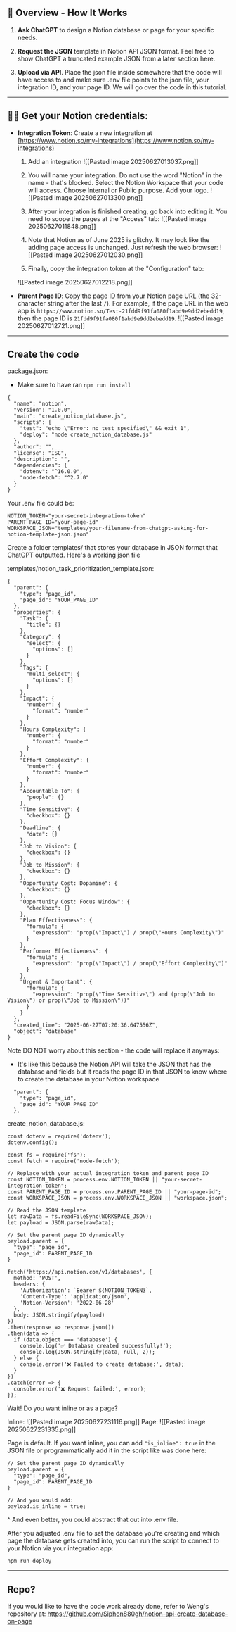 
## 🎯 Overview - How It Works

1. **Ask ChatGPT** to design a Notion database or page for your specific needs.

2. **Request the JSON** template in Notion API JSON format. Feel free to show ChatGPT a truncated example JSON from a later section here.

3. **Upload via API**. Place the json file inside somewhere that the code will have access to and make sure .env file points to the json file, your integration ID, and your page ID. We will go over the code in this tutorial.

---

## 👱‍♂️ Get your Notion credentials:

- **Integration Token**: Create a new integration at [https://www.notion.so/my-integrations](https://www.notion.so/my-integrations)

	1. Add an integration
	   ![[Pasted image 20250627013037.png]]
	2. You will name your integration. Do not use the word "Notion" in the name - that's blocked. Select the Notion Workspace that your code will access. Choose Internal or Public purpose. Add your logo.
	   ![[Pasted image 20250627013300.png]]
	3. After your integration is finished creating, go back into editing it. You need to scope the pages at the "Access" tab:
	   ![[Pasted image 20250627011848.png]]
	4. Note that Notion as of June 2025 is glitchy. It may look like the adding page access is unchanged. Just refresh the web browser:
	   ![[Pasted image 20250627012030.png]]

	5. Finally, copy the integration token at the "Configuration" tab:
	   
	![[Pasted image 20250627012218.png]]

	   

- **Parent Page ID**: Copy the page ID from your Notion page URL (the 32-character string after the last `/`). For example, if the page URL in the web app is `https://www.notion.so/Test-21fdd9f91fa080f1abd9e9dd2ebedd19`, then the page ID is `21fdd9f91fa080f1abd9e9dd2ebedd19`.
	![[Pasted image 20250627012721.png]]

---

## Create the code

package.json:
- Make sure to have ran `npm run install`
```
{
  "name": "notion",
  "version": "1.0.0",
  "main": "create_notion_database.js",
  "scripts": {
    "test": "echo \"Error: no test specified\" && exit 1",
    "deploy": "node create_notion_database.js"
  },
  "author": "",
  "license": "ISC",
  "description": "",
  "dependencies": {
    "dotenv": "^16.0.0",
    "node-fetch": "^2.7.0"
  }
}
```

Your .env file could be:
```
NOTION_TOKEN="your-secret-integration-token"
PARENT_PAGE_ID="your-page-id"
WORKSPACE_JSON="templates/your-filename-from-chatgpt-asking-for-notion-template-json.json"
```

Create a folder templates/ that stores your database in JSON format that ChatGPT outputted. Here's a working json file

templates/notion_task_prioritization_template.json:
```
{
  "parent": {
    "type": "page_id",
    "page_id": "YOUR_PAGE_ID"
  },
  "properties": {
    "Task": {
      "title": {}
    },
    "Category": {
      "select": {
        "options": []
      }
    },
    "Tags": {
      "multi_select": {
        "options": []
      }
    },
    "Impact": {
      "number": {
        "format": "number"
      }
    },
    "Hours Complexity": {
      "number": {
        "format": "number"
      }
    },
    "Effort Complexity": {
      "number": {
        "format": "number"
      }
    },
    "Accountable To": {
      "people": {}
    },
    "Time Sensitive": {
      "checkbox": {}
    },
    "Deadline": {
      "date": {}
    },
    "Job to Vision": {
      "checkbox": {}
    },
    "Job to Mission": {
      "checkbox": {}
    },
    "Opportunity Cost: Dopamine": {
      "checkbox": {}
    },
    "Opportunity Cost: Focus Window": {
      "checkbox": {}
    },
    "Plan Effectiveness": {
      "formula": {
        "expression": "prop(\"Impact\") / prop(\"Hours Complexity\")"
      }
    },
    "Performer Effectiveness": {
      "formula": {
        "expression": "prop(\"Impact\") / prop(\"Effort Complexity\")"
      }
    },
    "Urgent & Important": {
      "formula": {
        "expression": "prop(\"Time Sensitive\") and (prop(\"Job to Vision\") or prop(\"Job to Mission\"))"
      }
    }
  },
  "created_time": "2025-06-27T07:20:36.647556Z",
  "object": "database"
}
```

Note DO NOT worry about this section - the code will replace it anyways:
- It's like this because the Notion API will take the JSON that has the database and fields but it reads the page ID in that JSON to know where to create the database in your Notion workspace
```
  "parent": {
    "type": "page_id",
    "page_id": "YOUR_PAGE_ID"
  },
```


create_notion_database.js:
```
const dotenv = require('dotenv');
dotenv.config();

const fs = require('fs');
const fetch = require('node-fetch');

// Replace with your actual integration token and parent page ID
const NOTION_TOKEN = process.env.NOTION_TOKEN || "your-secret-integration-token";
const PARENT_PAGE_ID = process.env.PARENT_PAGE_ID || "your-page-id";
const WORKSPACE_JSON = process.env.WORKSPACE_JSON || "workspace.json";

// Read the JSON template
let rawData = fs.readFileSync(WORKSPACE_JSON);
let payload = JSON.parse(rawData);

// Set the parent page ID dynamically
payload.parent = {
  "type": "page_id",
  "page_id": PARENT_PAGE_ID
}

fetch('https://api.notion.com/v1/databases', {
  method: 'POST',
  headers: {
    'Authorization': `Bearer ${NOTION_TOKEN}`,
    'Content-Type': 'application/json',
    'Notion-Version': '2022-06-28'
  },
  body: JSON.stringify(payload)
})
.then(response => response.json())
.then(data => {
  if (data.object === 'database') {
    console.log('✅ Database created successfully!');
    console.log(JSON.stringify(data, null, 2));
  } else {
    console.error('❌ Failed to create database:', data);
  }
})
.catch(error => {
  console.error('❌ Request failed:', error);
});
```

Wait! Do you want inline or as a page?

Inline:
![[Pasted image 20250627231116.png]]
Page:
![[Pasted image 20250627231335.png]]

Page is default. If you want inline, you can add `"is_inline": true` in the JSON file or programmatically add it in the script like was done here:
```
// Set the parent page ID dynamically
payload.parent = {
  "type": "page_id",
  "page_id": PARENT_PAGE_ID
}

// And you would add:
payload.is_inline = true;
```
^ And even better, you could abstract that out into .env file.

After you adjusted .env file to set the database you're creating and which page the database gets created into, you can run the script to connect to your Notion via your integration app:
```
npm run deploy
```

---

## Repo?

If you would like to have the code work already done, refer to Weng's repository at:
https://github.com/Siphon880gh/notion-api-create-database-on-page